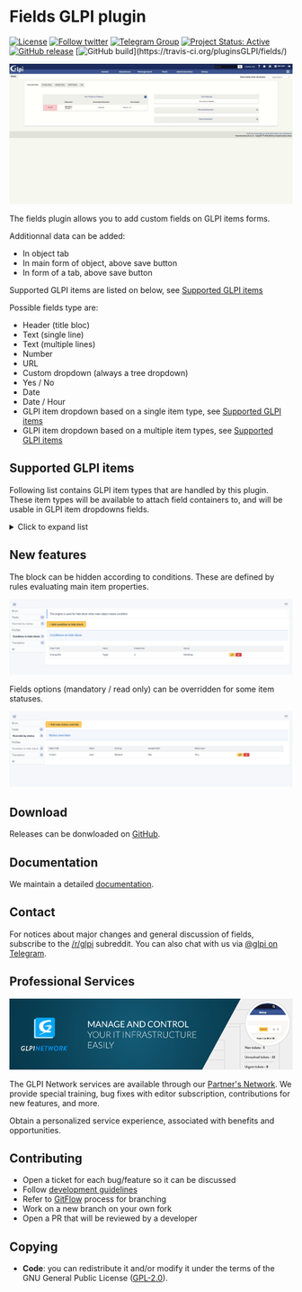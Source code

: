 # Fields GLPI plugin

[![License](https://img.shields.io/github/license/pluginsGLPI/fields.svg?&label=License)](https://github.com/pluginsGLPI/fields/blob/develop/LICENSE)
[![Follow twitter](https://img.shields.io/twitter/follow/Teclib.svg?style=social&label=Twitter&style=flat-square)](https://twitter.com/teclib)
[![Telegram Group](https://img.shields.io/badge/Telegram-Group-blue.svg)](https://t.me/glpien)
[![Project Status: Active](http://www.repostatus.org/badges/latest/active.svg)](http://www.repostatus.org/#active)
[![GitHub release](https://img.shields.io/github/release/pluginsGLPI/fields.svg)](https://github.com/pluginsGLPI/fields/releases)
[![GitHub build](https://travis-ci.org/pluginsGLPI/fields.svg?)](https://travis-ci.org/pluginsGLPI/fields/)

![Screenshot](./docs/screenshots/fields.gif)

The fields plugin allows you to add custom fields on GLPI items forms.

Additionnal data can be added:
 * In object tab
 * In main form of object, above save button
 * In form of a tab, above save button

Supported GLPI items are listed on below, see [Supported GLPI items](#Supported-GLPI-items)

Possible fields type are:
 * Header (title bloc)
 * Text (single line)
 * Text (multiple lines)
 * Number
 * URL
 * Custom dropdown (always a tree dropdown)
 * Yes / No
 * Date
 * Date / Hour
 * GLPI item dropdown based on a single item type, see [Supported GLPI items](#Supported-GLPI-items)
 * GLPI item dropdown based on a multiple item types, see [Supported GLPI items](#Supported-GLPI-items)

## Supported GLPI items

Following list contains GLPI item types that are handled by this plugin.
These item types will be available to attach field containers to, and will be usable in GLPI item dropdowns fields.

<details>
    <summary>Click to expand list</summary>

* Assets
    * Computers
    * Monitors
    * Software
    * Network devices
    * Devices
    * Printers
    * Cartridge models
    * Consumable models
    * Phones
    * Racks
    * Enclosures
    * PDUs
    * Passive devices
    * Cables
* Assistance
    * Tickets
    * Problems
    * Changes
    * Recurrent tickets
    * Recurrent changes
    * External events
* Management
    * Licenses
    * Versions
    * Budgets
    * Suppliers
    * Contacts
    * Contract
    * Documents
    * Lines
    * Certificates
    * Data centers
    * Clusters
    * Domains
    * Appliances
    * Databases
    * Database instances
* Tools
    * Projects
    * Project tasks
    * Reminders
    * RSS feed
* Administration
    * Users
    * Groups
    * Entities
    * Profiles
* Components
    * Batteries
    * Cameras
    * Cases
    * Controllers
    * Drives
    * Firmware
    * Generic devices
    * Graphics cards
    * Hard drives
    * Memories
    * System boards
    * Network cards
    * PCI devices
    * Power supplies
    * Processors
    * Sensors
    * Simcards
    * Soundcards
* Dropdowns: Common
    * Locations
    * Statuses of items
    * Manufacturers
    * Blacklists
    * Blacklisted mail content
* Dropdowns: Assistance
    * ITIL categories
    * Task categories
    * Task templates
    * Solution types
    * Solution templates
    * Request sources
    * Followup templates
    * Project states
    * Project types
    * Project tasks types
    * Project task templates
    * External events templates
    * Event categories
    * Pending reasons
* Dropdowns: Types
    * Computer types
    * Networking equipment types
    * Printer types
    * Monitor types
    * Devices types
    * Phone types
    * License types
    * Cartridge types
    * Consumable types
    * Contract types
    * Contact types
    * Generic types
    * Sensor types
    * Memory types
    * Third party types
    * Interface types (Hard drive...)
    * Case types
    * Phone power supply types
    * File systems
    * Certificate types
    * Budget types
    * Simcard types
    * Line types
    * Rack types
    * PDU types
    * Passive device types
    * Cluster types
    * Database instance types
* Dropdowns: Models
    * Computer models
    * Networking equipment models
    * Printer models
    * Monitor models
    * Peripheral models
    * Phone models
    * Device camera models
    * Device case models
    * Device control models
    * Device drive models
    * Device generic models
    * Device graphic card models
    * Device hard drive models
    * Device memory models
    * System board models
    * Network card models
    * Other component models
    * Device power supply models
    * Device processor models
    * Device sound card models
    * Device sensor models
    * Rack models
    * Enclosure models
    * PDU models
    * Passive device models
* Dropdowns: Virtual machines
    * Virtualization systems
    * Virtualization models
    * States of the virtual machine
* Dropdowns: Management
    * Document headings
    * Document types
    * Business criticities
* Dropdowns: Tools
    * Knowledge base categories
* Dropdowns: Calendar
    * Calendars
    * Close times
* Dropdowns: Operating systems
    * Operating systems
    * Versions of the operating systems
    * Service packs
    * Operating system architectures
    * Editions
    * Kernels
    * Kernel versions
    * Update Sources
* Dropdowns: Networking
    * Network interfaces
    * Networks
    * Network port types
    * VLANs
    * Line operators
    * Domain types
    * Domains relations
    * Records types
    * Fiber types
* Dropdowns: Cable management
    * Cable types
    * Cable strands
    * Socket models
* Dropdowns: Internet
    * IP networks
    * Internet domains
    * Wifi networks
    * Network names
* Dropdowns: Software
    * Software categories
* Dropdowns: User
    * Users titles
    * User categories
* Dropdowns: Authorizations assignment rules
    * LDAP criteria
* Dropdowns: Fields unicity
    * Ignored values for the unicity
* Dropdowns: External authentications
    * Fields storage of the login in the HTTP request
* Dropdowns: Power management
    * Plugs
* Dropdowns: Appliances
    * Appliance types
    * Appliance environments
* Dropdowns: Camera
    * Image formats
* Dropdowns: Others
    * USB vendors
    * PCI vendors
* Other
    * Network ports
    * Notifications
    * Notification templates

</details>

## New features

The block can be hidden according to conditions. These are defined by rules evaluating main item properties.

![Screenshot](./docs/screenshots/hide_block.png)

Fields options (mandatory / read only) can be overridden for some item statuses.

![Screenshot](./docs/screenshots/override_by_status.png)

## Download

Releases can be donwloaded on [GitHub](https://github.com/PluginsGLPI/fields/releases).

## Documentation

We maintain a detailed [documentation](http://glpi-plugins.rtfd.io/en/latest/fields/index.html).

## Contact

For notices about major changes and general discussion of fields, subscribe to the [/r/glpi](https://www.reddit.com/r/glpi/) subreddit.
You can also chat with us via [@glpi on Telegram](https://t.me/glpien).

## Professional Services

![GLPI Network](./docs/glpi_network.png "GLPI network")

The GLPI Network services are available through our [Partner's Network](http://www.teclib-edition.com/en/partners/).
We provide special training, bug fixes with editor subscription, contributions for new features, and more.

Obtain a personalized service experience, associated with benefits and opportunities.

## Contributing

* Open a ticket for each bug/feature so it can be discussed
* Follow [development guidelines](http://glpi-developer-documentation.readthedocs.io/en/latest/plugins/index.html)
* Refer to [GitFlow](http://git-flow.readthedocs.io/) process for branching
* Work on a new branch on your own fork
* Open a PR that will be reviewed by a developer

## Copying

* **Code**: you can redistribute it and/or modify it under the terms of the GNU General Public License ([GPL-2.0](https://www.gnu.org/licenses/gpl-2.0.en.html)).
